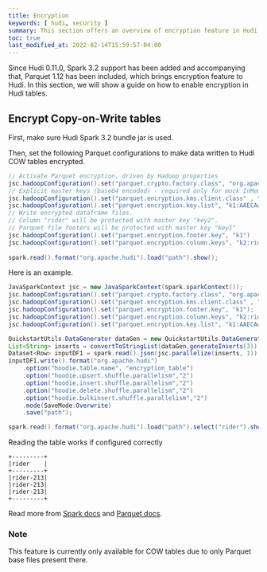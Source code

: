 ```yaml
---
title: Encryption
keywords: [ hudi, security ]
summary: This section offers an overview of encryption feature in Hudi
toc: true
last_modified_at: 2022-02-14T15:59:57-04:00
---
```


Since Hudi 0.11.0, Spark 3.2 support has been added and accompanying that, Parquet 1.12 has been included, which brings encryption feature to Hudi. In this section, we will show a guide on how to enable encryption in Hudi tables.

## Encrypt Copy-on-Write tables

First, make sure Hudi Spark 3.2 bundle jar is used.

Then, set the following Parquet configurations to make data written to Hudi COW tables encrypted.

```java
// Activate Parquet encryption, driven by Hadoop properties
jsc.hadoopConfiguration().set("parquet.crypto.factory.class", "org.apache.parquet.crypto.keytools.PropertiesDrivenCryptoFactory")
// Explicit master keys (base64 encoded) - required only for mock InMemoryKMS
jsc.hadoopConfiguration().set("parquet.encryption.kms.client.class" , "org.apache.parquet.crypto.keytools.mocks.InMemoryKMS")
jsc.hadoopConfiguration().set("parquet.encryption.key.list", "k1:AAECAwQFBgcICQoLDA0ODw==, k2:AAECAAECAAECAAECAAECAA==")
// Write encrypted dataframe files. 
// Column "rider" will be protected with master key "key2".
// Parquet file footers will be protected with master key "key1"
jsc.hadoopConfiguration().set("parquet.encryption.footer.key", "k1")
jsc.hadoopConfiguration().set("parquet.encryption.column.keys", "k2:rider")
    
spark.read().format("org.apache.hudi").load("path").show();
```

Here is an example.

```java
JavaSparkContext jsc = new JavaSparkContext(spark.sparkContext());
jsc.hadoopConfiguration().set("parquet.crypto.factory.class", "org.apache.parquet.crypto.keytools.PropertiesDrivenCryptoFactory");
jsc.hadoopConfiguration().set("parquet.encryption.kms.client.class" , "org.apache.parquet.crypto.keytools.mocks.InMemoryKMS");
jsc.hadoopConfiguration().set("parquet.encryption.footer.key", "k1");
jsc.hadoopConfiguration().set("parquet.encryption.column.keys", "k2:rider");
jsc.hadoopConfiguration().set("parquet.encryption.key.list", "k1:AAECAwQFBgcICQoLDA0ODw==, k2:AAECAAECAAECAAECAAECAA==");

QuickstartUtils.DataGenerator dataGen = new QuickstartUtils.DataGenerator();
List<String> inserts = convertToStringList(dataGen.generateInserts(3));
Dataset<Row> inputDF1 = spark.read().json(jsc.parallelize(inserts, 1));
inputDF1.write().format("org.apache.hudi")
    .option("hoodie.table.name", "encryption_table")
    .option("hoodie.upsert.shuffle.parallelism","2")
    .option("hoodie.insert.shuffle.parallelism","2")
    .option("hoodie.delete.shuffle.parallelism","2")
    .option("hoodie.bulkinsert.shuffle.parallelism","2")
    .mode(SaveMode.Overwrite)
    .save("path");

spark.read().format("org.apache.hudi").load("path").select("rider").show();
```

Reading the table works if configured correctly

```
+---------+
|rider    |
+---------+
|rider-213|
|rider-213|
|rider-213|
+---------+
```

Read more from [Spark docs](https://spark.apache.org/docs/latest/sql-data-sources-parquet.html#columnar-encryption) and [Parquet docs](https://github.com/apache/parquet-format/blob/master/Encryption.md).

### Note

This feature is currently only available for COW tables due to only Parquet base files present there.